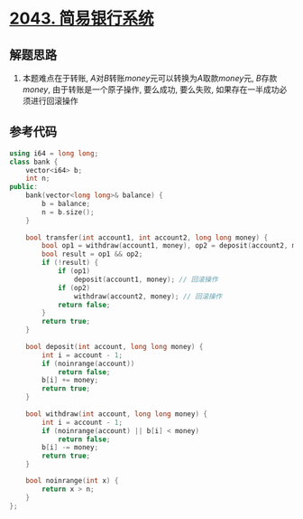 # [2043. 简易银行系统](https://leetcode.cn/problems/simple-bank-system/)

## 解题思路

1. 本题难点在于转账, $A$对$B$转账$money$元可以转换为$A$取款$money$元, $B$存款$money$, 由于转账是一个原子操作, 要么成功, 要么失败, 如果存在一半成功必须进行回滚操作

## 参考代码


```cpp
using i64 = long long;
class bank {
    vector<i64> b;
    int n;
public:
    bank(vector<long long>& balance) {
        b = balance;
        n = b.size();
    }
    
    bool transfer(int account1, int account2, long long money) {
        bool op1 = withdraw(account1, money), op2 = deposit(account2, money);
        bool result = op1 && op2;
        if (!result) {
            if (op1)
                deposit(account1, money); // 回滚操作
            if (op2)
                withdraw(account2, money); // 回滚操作
            return false;
        }
        return true;
    }
    
    bool deposit(int account, long long money) {
        int i = account - 1;
        if (noinrange(account))
            return false;
        b[i] += money;
        return true;
    }
    
    bool withdraw(int account, long long money) {
        int i = account - 1;
        if (noinrange(account) || b[i] < money)
            return false;
        b[i] -= money;
        return true;
    }

    bool noinrange(int x) {
        return x > n;
    }
};

```
